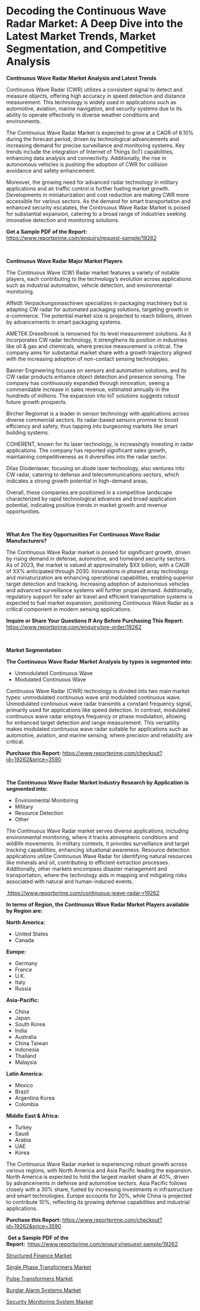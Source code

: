 <p><h1>Decoding the Continuous Wave Radar Market: A Deep Dive into the Latest Market Trends, Market Segmentation, and Competitive Analysis</h1></p><p><strong>Continuous Wave Radar Market Analysis and Latest Trends</strong></p>
<p><p>Continuous Wave Radar (CWR) utilizes a consistent signal to detect and measure objects, offering high accuracy in speed detection and distance measurement. This technology is widely used in applications such as automotive, aviation, marine navigation, and security systems due to its ability to operate effectively in diverse weather conditions and environments. </p><p>The Continuous Wave Radar Market is expected to grow at a CAGR of 6.10% during the forecast period, driven by technological advancements and increasing demand for precise surveillance and monitoring systems. Key trends include the integration of Internet of Things (IoT) capabilities, enhancing data analysis and connectivity. Additionally, the rise in autonomous vehicles is pushing the adoption of CWR for collision avoidance and safety enhancement. </p><p>Moreover, the growing need for advanced radar technology in military applications and air traffic control is further fueling market growth. Developments in miniaturization and cost reduction are making CWR more accessible for various sectors. As the demand for smart transportation and enhanced security escalates, the Continuous Wave Radar Market is poised for substantial expansion, catering to a broad range of industries seeking innovative detection and monitoring solutions.</p></p>
<p><strong>Get a Sample PDF of the Report:&nbsp;</strong> <a href="https://www.reportprime.com/enquiry/request-sample/19262?utm_campaign=36&utm_medium=2&utm_source=Github&utm_content=ia&utm_term=22112024&utm_id=continuous-wave-radar">https://www.reportprime.com/enquiry/request-sample/19262</a></p>
<p>&nbsp;</p>
<p><strong>Continuous Wave Radar Major Market Players</strong></p>
<p><p>The Continuous Wave (CW) Radar market features a variety of notable players, each contributing to the technology’s evolution across applications such as industrial automation, vehicle detection, and environmental monitoring. </p><p>Affeldt Verpackungsmaschinen specializes in packaging machinery but is adapting CW radar for automated packaging solutions, targeting growth in e-commerce. The potential market size is projected to reach billions, driven by advancements in smart packaging systems.</p><p>AMETEK Drexelbrook is renowned for its level measurement solutions. As it incorporates CW radar technology, it strengthens its position in industries like oil & gas and chemicals, where precise measurement is critical. The company aims for substantial market share with a growth trajectory aligned with the increasing adoption of non-contact sensing technologies.</p><p>Banner Engineering focuses on sensors and automation solutions, and its CW radar products enhance object detection and presence sensing. The company has continuously expanded through innovation, seeing a commendable increase in sales revenue, estimated annually in the hundreds of millions. The expansion into IoT solutions suggests robust future growth prospects.</p><p>Bircher Reglomat is a leader in sensor technology with applications across diverse commercial sectors. Its radar-based sensors promise to boost efficiency and safety, thus tapping into burgeoning markets like smart building systems.</p><p>COHERENT, known for its laser technology, is increasingly investing in radar applications. The company has reported significant sales growth, maintaining competitiveness as it diversifies into the radar sector.</p><p>Dilas Diodenlaser, focusing on diode laser technology, also ventures into CW radar, catering to defense and telecommunications sectors, which indicates a strong growth potential in high-demand areas.</p><p>Overall, these companies are positioned in a competitive landscape characterized by rapid technological advances and broad application potential, indicating positive trends in market growth and revenue opportunities.</p></p>
<p>&nbsp;</p>
<p><strong>What Are The Key Opportunities For Continuous Wave Radar Manufacturers?</strong></p>
<p><p>The Continuous Wave Radar market is poised for significant growth, driven by rising demand in defense, automotive, and homeland security sectors. As of 2023, the market is valued at approximately $XX billion, with a CAGR of XX% anticipated through 2030. Innovations in phased array technology and miniaturization are enhancing operational capabilities, enabling superior target detection and tracking. Increasing adoption of autonomous vehicles and advanced surveillance systems will further propel demand. Additionally, regulatory support for safer air travel and efficient transportation systems is expected to fuel market expansion, positioning Continuous Wave Radar as a critical component in modern sensing applications.</p></p>
<p><strong>Inquire or Share Your Questions If Any Before Purchasing This Report:</strong> <a href="https://www.reportprime.com/enquiry/pre-order/19262?utm_campaign=36&utm_medium=2&utm_source=Github&utm_content=ia&utm_term=22112024&utm_id=continuous-wave-radar">https://www.reportprime.com/enquiry/pre-order/19262</a></p>
<p>&nbsp;</p>
<p><strong>Market Segmentation</strong></p>
<p><strong>The Continuous Wave Radar Market Analysis by types is segmented into:</strong></p>
<p><ul><li>Unmodulated Continuous Wave</li><li>Modulated Continuous Wave</li></ul></p>
<p><p>Continuous Wave Radar (CWR) technology is divided into two main market types: unmodulated continuous wave and modulated continuous wave. Unmodulated continuous wave radar transmits a constant frequency signal, primarily used for applications like speed detection. In contrast, modulated continuous wave radar employs frequency or phase modulation, allowing for enhanced target detection and range measurement. This versatility makes modulated continuous wave radar suitable for applications such as automotive, aviation, and marine sensing, where precision and reliability are critical.</p></p>
<p><strong>Purchase this Report:&nbsp;</strong><a href="https://www.reportprime.com/checkout?id=19262&price=3590&utm_campaign=36&utm_medium=2&utm_source=Github&utm_content=ia&utm_term=22112024&utm_id=continuous-wave-radar">https://www.reportprime.com/checkout?id=19262&price=3590</a></p>
<p>&nbsp;</p>
<p><strong>The Continuous Wave Radar Market Industry Research by Application is segmented into:</strong></p>
<p><ul><li>Environmental Monitoring</li><li>Military</li><li>Resource Detection</li><li>Other</li></ul></p>
<p><p>The Continuous Wave Radar market serves diverse applications, including environmental monitoring, where it tracks atmospheric conditions and wildlife movements. In military contexts, it provides surveillance and target tracking capabilities, enhancing situational awareness. Resource detection applications utilize Continuous Wave Radar for identifying natural resources like minerals and oil, contributing to efficient extraction processes. Additionally, other markets encompass disaster management and transportation, where the technology aids in mapping and mitigating risks associated with natural and human-induced events.</p></p>
<p><a href="https://www.reportprime.com/continuous-wave-radar-r19262?utm_campaign=36&utm_medium=2&utm_source=Github&utm_content=ia&utm_term=22112024&utm_id=continuous-wave-radar">&nbsp;https://www.reportprime.com/continuous-wave-radar-r19262</a></p>
<p><strong>In terms of Region, the Continuous Wave Radar Market Players available by Region are:</strong></p>
<p>
    <p> <strong> North America: </strong>
        <ul>
            <li>United States</li>
            <li>Canada</li>
        </ul>
        </p> 
    <p> <strong> Europe: </strong>
        <ul>
            <li>Germany</li>
            <li>France</li>
            <li>U.K.</li>
            <li>Italy</li>
            <li>Russia</li>
        </ul>
        </p> 
    <p> <strong> Asia-Pacific: </strong>
        <ul>
            <li>China</li>
            <li>Japan</li>
            <li>South Korea</li>
            <li>India</li>
            <li>Australia</li>
            <li>China Taiwan</li>
            <li>Indonesia</li>
            <li>Thailand</li>
            <li>Malaysia</li>
        </ul>
        </p> 
    <p> <strong> Latin America: </strong>
        <ul>
            <li>Mexico</li>
            <li>Brazil</li>
            <li>Argentina Korea</li>
            <li>Colombia</li>
        </ul>
        </p> 
    <p> <strong> Middle East & Africa: </strong>
        <ul>
            <li>Turkey</li>
            <li>Saudi</li>
            <li>Arabia</li>
            <li>UAE</li>
            <li>Korea</li>
        </ul>
    </p>
    </p>
<p><p>The Continuous Wave Radar market is experiencing robust growth across various regions, with North America and Asia Pacific leading the expansion. North America is expected to hold the largest market share at 40%, driven by advancements in defense and automotive sectors. Asia Pacific follows closely with a 30% share, fueled by increasing investments in infrastructure and smart technologies. Europe accounts for 20%, while China is projected to contribute 10%, reflecting its growing defense capabilities and industrial applications.</p></p>
<p><strong>Purchase this Report: </strong><a href="https://www.reportprime.com/checkout?id=19262&price=3590&utm_campaign=36&utm_medium=2&utm_source=Github&utm_content=ia&utm_term=22112024&utm_id=continuous-wave-radar">https://www.reportprime.com/checkout?id=19262&price=3590</a></p>
<p>&nbsp;<strong>Get a Sample PDF of the Report:&nbsp;&nbsp;</strong><a href="https://www.reportprime.com/enquiry/request-sample/19262?utm_campaign=36&utm_medium=2&utm_source=Github&utm_content=ia&utm_term=22112024&utm_id=continuous-wave-radar">https://www.reportprime.com/enquiry/request-sample/19262</a></p>
<p><strong></strong></p>
<p><p><a href="https://www.linkedin.com/pulse/key-drivers-structured-finance-market-trends-future-outlook-d7jse?utm_campaign=36&utm_medium=2&utm_source=Github&utm_content=ia&utm_term=22112024&utm_id=continuous-wave-radar">Structured Finance Market</a></p><p><a href="https://github.com/tamvrosiya/Market-Research-Report-List-6/blob/main/single-phase-transformers-market.md?utm_campaign=36&utm_medium=2&utm_source=Github&utm_content=ia&utm_term=22112024&utm_id=continuous-wave-radar">Single Phase Transformers Market</a></p><p><a href="https://github.com/SanjidaKhan901/Market-Research-Report-List-1/blob/main/pulse-transformers-market.md?utm_campaign=36&utm_medium=2&utm_source=Github&utm_content=ia&utm_term=22112024&utm_id=continuous-wave-radar">Pulse Transformers Market</a></p><p><a href="https://issuu.com/reportprime-2/docs/burglar-alarm-systems-market-size-2_8ae49909cbde79?utm_campaign=36&utm_medium=2&utm_source=Github&utm_content=ia&utm_term=22112024&utm_id=continuous-wave-radar">Burglar Alarm Systems Market</a></p><p><a href="https://issuu.com/reportprime-2/docs/security-monitoring-system-market-s_627f38e1ab364f?utm_campaign=36&utm_medium=2&utm_source=Github&utm_content=ia&utm_term=22112024&utm_id=continuous-wave-radar">Security Monitoring System Market</a></p></p>